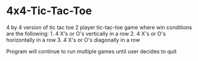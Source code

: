 # 4x4-Tic-Tac-Toe
4 by 4 version of tic tac toe
2 player tic-tac-toe game where win conditions are the following: 1. 4 X's or O's vertically in a row
                                                                  2. 4 X's or O's horizontally in a row 
                                                                  3. 4 X's or O's diagonally in a row 

Program will continue to run multiple games until user decides to quit
